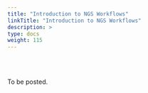 ```yaml
---
title: "Introduction to NGS Workflows"
linkTitle: "Introduction to NGS Workflows"
description: >
type: docs
weight: 115
---
```


<br></br>

To be posted.



